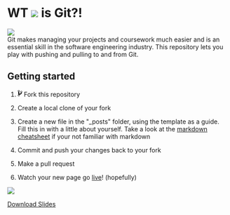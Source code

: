 # WT ![](https://github.githubassets.com/images/icons/emoji/octocat.png) is Git?!  
![](/assets/wtf-git-hero.jpg)  
Git makes managing your projects and coursework much easier and is an essential skill in the software engineering industry. This repository lets you play with pushing and pulling to and from Git.  

## Getting started

1) <svg viewBox="0 0 10 16" version="1.1" width="10" height="16" aria-hidden="true"><path fill-rule="evenodd" d="M10 5c0-1.11-.89-2-2-2a1.993 1.993 0 00-1 3.72v.3c-.02.52-.23.98-.63 1.38-.4.4-.86.61-1.38.63-.83.02-1.48.16-2 .45V4.72a1.993 1.993 0 00-1-3.72C.88 1 0 1.89 0 3a2 2 0 001 1.72v6.56c-.59.35-1 .99-1 1.72 0 1.11.89 2 2 2 1.11 0 2-.89 2-2 0-.53-.2-1-.53-1.36.09-.06.48-.41.59-.47.25-.11.56-.17.94-.17 1.05-.05 1.95-.45 2.75-1.25S8.95 7.77 9 6.73h-.02C9.59 6.37 10 5.73 10 5zM2 1.8c.66 0 1.2.55 1.2 1.2 0 .65-.55 1.2-1.2 1.2C1.35 4.2.8 3.65.8 3c0-.65.55-1.2 1.2-1.2zm0 12.41c-.66 0-1.2-.55-1.2-1.2 0-.65.55-1.2 1.2-1.2.65 0 1.2.55 1.2 1.2 0 .65-.55 1.2-1.2 1.2zm6-8c-.66 0-1.2-.55-1.2-1.2 0-.65.55-1.2 1.2-1.2.65 0 1.2.55 1.2 1.2 0 .65-.55 1.2-1.2 1.2z"></path></svg> Fork this repository  

2) Create a local clone of your fork

3) Create a new file in the "\_posts" folder, using the template as a guide. Fill this in with a little about yourself. Take a look at the [markdown cheatsheet](https://www.markdownguide.org/cheat-sheet/) if your not familiar with markdown  

4) Commit and push your changes back to your fork  

5) Make a pull request  

6) Watch your new page go [live](http://wtf-git.sudouc.club)! (hopefully)

![](assets/git.gif)

[Download Slides](https://unicanberraedu.sharepoint.com/:p:/s/Sudo-Executive/EZquKYs029BEm4zkG-veek0BlpxLQt9ojeJQmylmFZyXnQ?e=wa3hSX)
